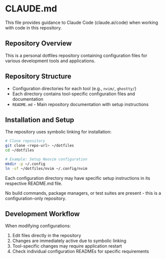 # CLAUDE.md

This file provides guidance to Claude Code (claude.ai/code) when working
with code in this repository.

## Repository Overview

This is a personal dotfiles repository containing configuration files for
various development tools and applications.

## Repository Structure

- Configuration directories for each tool (e.g., `nvim/`, `ghostty/`)
- Each directory contains tool-specific configuration files and documentation
- `README.md` - Main repository documentation with setup instructions

## Installation and Setup

The repository uses symbolic linking for installation:

```bash
# Clone repository
git clone <repo-url> ~/dotfiles
cd ~/dotfiles

# Example: Setup Neovim configuration
mkdir -p ~/.config
ln -sf ~/dotfiles/nvim ~/.config/nvim
```

Each configuration directory may have specific setup instructions in its
respective README.md file.

No build commands, package managers, or test suites are present - this is a
configuration-only repository.

## Development Workflow

When modifying configurations:

1. Edit files directly in the repository
2. Changes are immediately active due to symbolic linking
3. Tool-specific changes may require application restart
4. Check individual configuration READMEs for specific requirements
